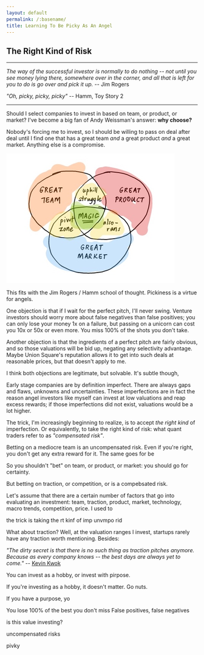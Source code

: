 ```yaml
---
layout: default
permalink: /:basename/
title: Learning To Be Picky As An Angel
---
```


## The Right Kind of Risk

----
*The way of the successful investor is normally to do nothing -- not until you see money lying there, somewhere over in the corner, and all that is left for you to do is go over and pick it up.* -- Jim Rogers

*"Oh, picky, picky, picky"* -- Hamm, Toy Story 2

----

Should I select companies to invest in based on team, or product, or market?  I've become a big fan of Andy Weissman's answer: **why choose?**  

Nobody's forcing me to invest, so I should be willing to pass on deal after deal until I find one that has a great team *and* a great product *and* a great market.  Anything else is a compromise.

<img src="/assets/img/team-market-product_.jpg" class="image2">

This fits with the Jim Rogers / Hamm school of thought.  Pickiness is a virtue for angels.

One objection is that if I wait for the perfect pitch, I'll never swing.  Venture investors should worry more about false negatives than false positives; you can only lose your money 1x on a failure, but passing on a unicorn can cost you 10x or 50x or even more.  You miss 100% of the shots you don't take.

Another objection is that the ingredients of a perfect pitch are fairly obvious, and so those valuations will be bid up, negating any selectivity advantage.  Maybe Union Square's reputation allows it to get into such deals at reasonable prices, but that doesn't apply to me.

I think both objections are legitimate, but solvable.  It's subtle though,

Early stage companies are by definition imperfect.  There are always gaps and flaws, unknowns and uncertainties.  These imperfections are in fact the reason angel investors like myself can invest at low valuations and reap excess rewards; if those imperfections did not exist, valuations would be a lot higher.

The trick, I'm increasingly beginning to realize, is to accept *the right kind* of imperfection.  Or equivalently, to take the right kind of risk: what quant traders refer to as *"compensated risk"*.

Betting on a mediocre team is an uncompensated risk.  Even if you're right, you don't get any extra reward for it.  The same goes for be

So you shouldn't "bet" on team, or product, or market: you should go for certainty.

But betting on traction, or competition, or is a compebsated risk.


Let's assume that there are a certain number of factors that go into evaluating an investment: team, traction, product, market, technology, macro trends, competition, price.  I used to 



the trick is taking the rt kinf of imp 
unvmpo rid


What about traction?  Well, at the valuation ranges I invest, startups rarely have any traction worth mentioning.  Besides:

*"The dirty secret is that there is no such thing as traction pitches anymore. Because as every company knows -- the best days are always yet to come."* -- [Kevin Kwok](https://kwokchain.com/2021/09/29/narrative-distillation-1/)




You can invest as a hobby, or invest with pirpose.

If you're investing as a hobby, it doesn't matter.  Go nuts.

If you have a purpose, yo

You lose 100% of the best you don't miss
False positives, false negatives

is this value investing?

uncompensated risks


pivky 